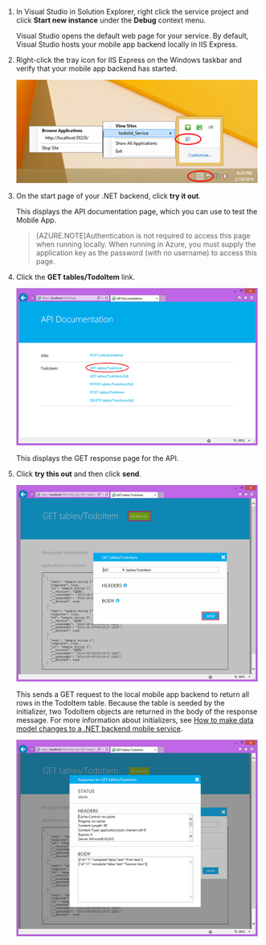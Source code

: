 <!-- not suitable for Mooncake -->

1. In Visual Studio in Solution Explorer, right click the service project and click **Start new instance** under the **Debug** context menu.

    Visual Studio opens the default web page for your service. By default, Visual Studio hosts your mobile app backend locally in IIS Express.

2. Right-click the tray icon for IIS Express on the Windows taskbar and verify that your mobile app backend has started.

	 ![verify the mobile service in the taskbar](./media/mobile-services-dotnet-backend-test-local-service-api-documentation/iis-express-tray.png)

3. On the start page of your .NET backend, click **try it out**.

    This displays the API documentation page, which you can use to test the Mobile App.

	>[AZURE.NOTE]Authentication is not required to access this page when running locally. When running in Azure, you must supply the application key as the password (with no username) to access this page.

4. Click the **GET tables/TodoItem** link.

	![](./media/mobile-services-dotnet-backend-test-local-service-api-documentation/service-api-documentation-page.png)
   	
	This displays the GET response page for the API.

5. Click **try this out** and then click **send**.
 
	![](./media/mobile-services-dotnet-backend-test-local-service-api-documentation/service-try-this-out-get-todoitems.png)

	This sends a GET request to the local mobile app backend to return all rows in the TodoItem table. Because the table is seeded by the initializer, two TodoItem objects are returned in the body of the response message. For more information about initializers, see [How to make data model changes to a .NET backend mobile service](/documentation/articles/mobile-services-dotnet-backend-how-to-use-code-first-migrations).

	![](./media/mobile-services-dotnet-backend-test-local-service-api-documentation/service-try-this-out-get-response.png)